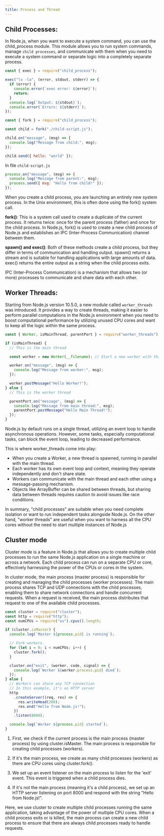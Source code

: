 ```yaml
---
title: Process and Thread
---
```



## Child Processes:

In Node.js, when you want to execute a system command, you can use the child_process module. This module allows you to run system commands, manage `child processes`, and communicate with them when you need to execute a system command or separate logic into a completely separate process.

```js
const { exec } = require("child_process");

exec("ls -la", (error, stdout, stderr) => {
  if (error) {
    console.error(`exec error: ${error}`);
    return;
  }
  console.log(`Output: ${stdout}`);
  console.error(`Errors: ${stderr}`);
});
```

```js
const { fork } = require("child_process");

const child = fork("./child-script.js");

child.on("message", (msg) => {
  console.log("Message from child:", msg);
});

child.send({ hello: "world" });
```

In file `child-script.js`

```js
process.on("message", (msg) => {
  console.log("Message from parent:", msg);
  process.send({ msg: "Hello from child!" });
});
```

When you create a child process, you are launching an entirely new system process. In the Unix environment, this is often done using the fork() system call.

**fork()**: This is a system call used to create a duplicate of the current process. It returns twice: once for the parent process (father) and once for the child process. In Node.js, fork() is used to create a new child process of Node.js and establishes an IPC (Inter-Process Communication) channel between them.

**spawn() and exec()**: Both of these methods create a child process, but they differ in terms of communication and handling output. spawn() returns a stream and is suitable for handling applications with large amounts of data. exec() returns the entire output as a string when the child process exits.

IPC (Inter-Process Communication) is a mechanism that allows two (or more) processes to communicate and share data with each other.

## Worker Threads:

Starting from Node.js version 10.5.0, a new module called `worker_threads` was introduced. It provides a way to create threads, making it easier to perform parallel computations in the Node.js environment when you need to boost computational performance by utilizing unused CPU cores and want to keep all the logic within the same process.

```js
const { Worker, isMainThread, parentPort } = require("worker_threads");

if (isMainThread) {
  // This is the main thread

  const worker = new Worker(__filename); // Start a new worker with this file

  worker.on("message", (msg) => {
    console.log("Message from worker:", msg);
  });

  worker.postMessage("Hello Worker!");
} else {
  // This is the worker thread

  parentPort.on("message", (msg) => {
    console.log("Message from main thread:", msg);
    parentPort.postMessage("Hello Main Thread!");
  });
}
```

Node.js by default runs on a single thread, utilizing an event loop to handle asynchronous operations. However, some tasks, especially computational tasks, can block the event loop, leading to decreased performance.

This is where worker_threads come into play:

- When you create a Worker, a new thread is spawned, running in parallel with the main thread.
- Each worker has its own event loop and context, meaning they operate independently and don't share state.
- Workers can communicate with the main thread and each other using a message-passing mechanism.
- Objects like ArrayBuffer can be shared between threads, but sharing data between threads requires caution to avoid issues like race conditions.
  
In summary, "child processes" are suitable when you need complete isolation or want to run independent tasks alongside Node.js. On the other hand, "worker threads" are useful when you want to harness all the CPU cores without the need to start multiple instances of Node.js
## Cluster mode

Cluster mode is a feature in Node.js that allows you to create multiple child processes to run the same Node.js application on a single machine or across a network. Each child process can run on a separate CPU or core, effectively harnessing the power of the CPUs or cores in the system.

In cluster mode, the main process (master process) is responsible for creating and managing the child processes (worker processes). The main process shares TCP and UDP connections with the child processes, enabling them to share network connections and handle concurrent requests. When a request is received, the main process distributes that request to one of the available child processes.

```js
const cluster = require("cluster");
const http = require("http");
const numCPUs = require("os").cpus().length;

if (cluster.isMaster) {
  console.log(`Master ${process.pid} is running`);

  // Fork workers.
  for (let i = 0; i < numCPUs; i++) {
    cluster.fork();
  }

  cluster.on("exit", (worker, code, signal) => {
    console.log(`Worker ${worker.process.pid} died`);
  });
} else {
  // Workers can share any TCP connection
  // In this example, it's an HTTP server
  http
    .createServer((req, res) => {
      res.writeHead(200);
      res.end("Hello from Node.js!");
    })
    .listen(8000);

  console.log(`Worker ${process.pid} started`);
}
```

1. First, we check if the current process is the main process (master process) by using cluster.isMaster. The main process is responsible for creating child processes (workers).

2. If it's the main process, we create as many child processes (workers) as there are CPU cores using cluster.fork().

3. We set up an event listener on the main process to listen for the 'exit' event. This event is triggered when a child process dies.

4. If it's not the main process (meaning it's a child process), we set up an HTTP server listening on port 8000 and respond with the string "Hello from Node.js!".

Here, we use cluster to create multiple child processes running the same application, taking advantage of the power of multiple CPU cores. When a child process exits or is killed, the main process can create a new child process to ensure that there are always child processes ready to handle requests.
